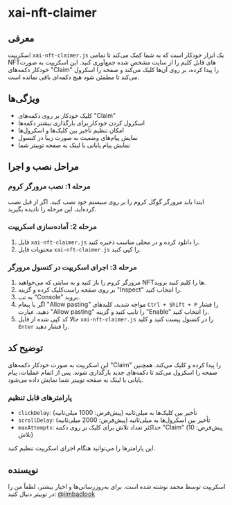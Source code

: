 # xai-nft-claimer

## معرفی
اسکریپت `xai-nft-claimer.js` یک ابزار خودکار است که به شما کمک می‌کند تا تمامی NFTهای قابل کلیم را از سایت مشخص شده جمع‌آوری کنید. این اسکریپت به صورت خودکار دکمه‌های "Claim" را پیدا کرده، بر روی آن‌ها کلیک می‌کند و صفحه را اسکرول می‌کند تا مطمئن شود هیچ دکمه‌ای باقی نمانده است.

## ویژگی‌ها
- کلیک خودکار بر روی دکمه‌های "Claim"
- اسکرول کردن خودکار برای بارگذاری بیشتر دکمه‌ها
- امکان تنظیم تأخیر بین کلیک‌ها و اسکرول‌ها
- نمایش پیام‌های وضعیت به صورت زیبا در کنسول
- نمایش پیام پایانی با لینک به صفحه توییتر شما

## مراحل نصب و اجرا

### مرحله 1: نصب مرورگر کروم
ابتدا باید مرورگر گوگل کروم را بر روی سیستم خود نصب کنید. اگر از قبل نصب کرده‌اید، این مرحله را نادیده بگیرید.

### مرحله 2: آماده‌سازی اسکریپت
1. فایل `xai-nft-claimer.js` را دانلود کرده و در محلی مناسب ذخیره کنید.
2. محتویات فایل `xai-nft-claimer.js` را کپی کنید.

### مرحله 3: اجرای اسکریپت در کنسول مرورگر
1. مرورگر کروم را باز کنید و به سایتی که می‌خواهید NFTها را کلیم کنید بروید.
2. بر روی صفحه راست‌کلیک کرده و گزینه "Inspect" را انتخاب کنید.
3. به تب "Console" بروید.
4. اگر با پیغام "Allow pasting" مواجه شدید، کلیدهای `Ctrl + Shift + P` را فشار دهید، عبارت "Allow pasting" را تایپ کنید و گزینه "Enable" را انتخاب کنید.
5. حالا کد کپی شده از فایل `xai-nft-claimer.js` را در کنسول پیست کنید و کلید `Enter` را فشار دهید.

## توضیح کد
این اسکریپت به صورت خودکار دکمه‌های "Claim" را پیدا کرده و کلیک می‌کند. همچنین صفحه را اسکرول می‌کند تا دکمه‌های جدید بارگذاری شوند. پس از اتمام عملیات، پیام پایانی با لینک به صفحه توییتر شما نمایش داده می‌شود.

### پارامترهای قابل تنظیم
- `clickDelay`: تأخیر بین کلیک‌ها به میلی‌ثانیه (پیش‌فرض: 1000 میلی‌ثانیه)
- `scrollDelay`: تأخیر بین اسکرول‌ها به میلی‌ثانیه (پیش‌فرض: 2000 میلی‌ثانیه)
- `maxAttempts`: حداکثر تعداد تلاش برای کلیک بر روی دکمه "Claim" (پیش‌فرض: 10 تلاش)

این پارامترها را می‌توانید هنگام اجرای اسکریپت تنظیم کنید.

## نویسنده
اسکریپت توسط محمد نوشته شده است. برای به‌روزرسانی‌ها و اخبار بیشتر، لطفاً من را در توییتر دنبال کنید:
[@iimbadlook](https://twitter.com/iimbadlook)
